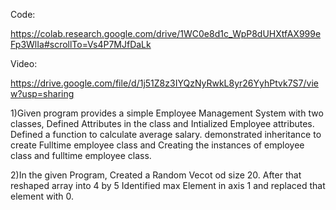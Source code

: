 

Code:

https://colab.research.google.com/drive/1WC0e8d1c_WpP8dUHXtfAX999eFp3WlIa#scrollTo=Vs4P7MJfDaLk


Video:

https://drive.google.com/file/d/1j51Z8z3IYQzNyRwkL8yr26YyhPtvk7S7/view?usp=sharing



1)Given program provides a simple Employee Management System with two classes, 
Defined Attributes in the class and Intialized Employee attributes.
Defined a function to calculate average salary.
demonstrated inheritance  to create Fulltime employee class and Creating the instances of employee class and fulltime employee class.

2)In the given Program, Created a Random Vecot od size 20. After that reshaped array into 4 by 5
Identified max Element in axis 1 and replaced that element with 0.
